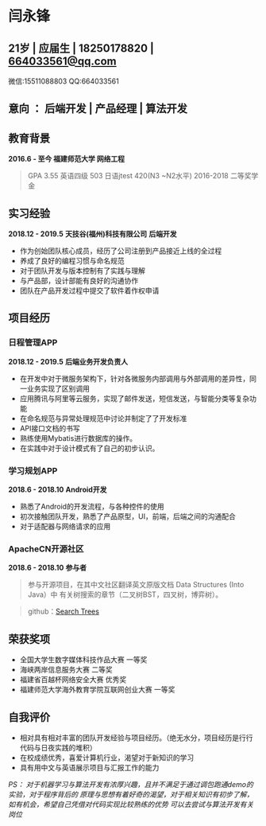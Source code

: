 # 闫永锋

## 21岁 | 应届生 | 18250178820 | 664033561@qq.com 
   微信:15511088803  QQ:664033561

## 意向 ： 后端开发 | 产品经理 | 算法开发 

## 教育背景

**2016.6 - 至今  福建师范大学 网络工程**


> GPA 3.55	英语四级 503		日语jtest 420(N3 ~N2水平)   2016-2018 二等奖学金

## 实习经验
**2018.12 - 2019.5**      **天技谷(福州)科技有限公司**		**后端开发**

* 作为创始团队核心成员，经历了公司注册到产品接近上线的全过程
* 养成了良好的编程习惯与命名规范
* 对于团队开发与版本控制有了实践与理解
* 与产品部，设计部能有良好的沟通协作
* 团队在产品开发过程中提交了软件着作权申请

## 项目经历
### 日程管理APP
**2018.12 - 2019.5**      		**后端业务开发负责人**

* 在开发中对于微服务架构下，针对各微服务内部调用与外部调用的差异性，同一业务实现了区别调用
* 应用腾讯与阿里等云服务，实现了邮件发送，短信发送，与智能分类等复杂功能
* 在命名规范与异常处理规范中讨论并制定了了开发标准
* API接口文档的书写
* 熟练使用Mybatis进行数据库的操作。
* 在实践中对于设计模式有了自己的初步认识。

### 学习规划APP
**2018.6 - 2018.10**      		 **Android开发**

* 熟悉了Android的开发流程，与各种控件的使用
* 初次接触团队开发，熟悉了产品原型，UI，前端，后端之间的沟通配合
* 对于适配器与网络请求的应用

### ApacheCN开源社区
**2018.6 - 2018.10**      		 **参与者**

> 参与开源项目，在其中文社区翻译英文原版文档 Data Structures (Into Java）中
有关树搜索的章节（二叉树BST，四叉树，博弈树）。

> github：[Search Trees](https://github.com/apachecn/cs61b-textbook-zh/blob/master/zh/6.md)

## 荣获奖项

* 全国大学生数字媒体科技作品大赛 一等奖
* 海峡两岸信息服务大赛 二等奖
* 福建省百越杯网络安全大赛 优秀奖
* 福建师范大学海外教育学院互联网创业大赛 一等奖 

## 自我评价

* 相对具有相对丰富的团队开发经验与项目经历。（绝无水分，项目经历是行行代码与日夜实践的堆积）
* 在校成绩优秀，喜爱计算机行业，渴望对于新知识的学习 
* 具有用中文与英语展示项目与汇报工作的能力 

*PS： 对于机器学习与算法开发有浓厚兴趣，且并不满足于通过调包跑通demo的实验，对于程序背后的
原理与思想有着好奇的渴望，对于相关知识有初步了解，如有机会，希望自己凭借对代码实现比较熟练的优势
可以去尝试与算法开发有关岗位*


